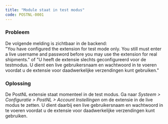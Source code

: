 ```yaml
---
title: "Module staat in test modus"
code: POSTNL-0001
---
```

### Probleem

De volgende melding is zichtbaar in de backend:  
"You have configured the extension for test mode only. You still must enter a live username and password before you may use the extension for real shipments." of "U heeft de extensie slechts geconfigureerd voor de testmodus. U dient een live gebruikersnaam en wachtwoord in te voeren voordat u de extensie voor daadwerkelijke verzendingen kunt gebruiken."

### Oplossing

De PostNL extensie staat momenteel in de test modus. Ga naar _Systeem > Configuratie > PostNL > Account Instellingen_ om de extensie in de live modus te zetten. U dient daarbij een live gebruikersnaam en wachtwoord in te voeren voordat u de extensie voor daadwerkelijke verzendingen kunt gebruiken.
